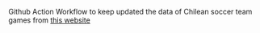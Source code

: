 Github Action Workflow to keep updated the data of Chilean soccer team games from [this website](https://www.partidosdelaroja.com/1970/01/partidos-clase-a.html) 
